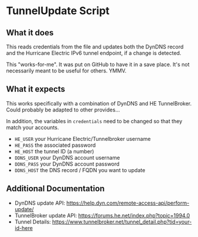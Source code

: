 # TunnelUpdate Script

## What it does

This reads credentials from the file and updates both the DynDNS record and the
Hurricane Electric IPv6 tunnel endpoint, if a change is detected.

This "works-for-me". It was put on GitHub to have it in a save place.  It's not
necessarily meant to be useful for others.  YMMV.

## What it expects

This works specifically with a combination of DynDNS and HE TunnelBroker.  Could
probably be adapted to other provides...

In addition, the variables in `credentials` need to be changed so that they
match your accounts.

- `HE_USER` your Hurricane Electric/Tunnelbroker username
- `HE_PASS` the associated password
- `HE_HOST` the tunnel ID (a number)
- `DDNS_USER` your DynDNS account username
- `DDNS_PASS` your DynDNS account password
- `DDNS_HOST` the DNS record / FQDN you want to update

## Additional Documentation

- DynDNS update API: <https://help.dyn.com/remote-access-api/perform-update/>
- TunnelBroker update API: <https://forums.he.net/index.php?topic=1994.0>
- Tunnel Details: <https://www.tunnelbroker.net/tunnel_detail.php?tid=your-id-here>
